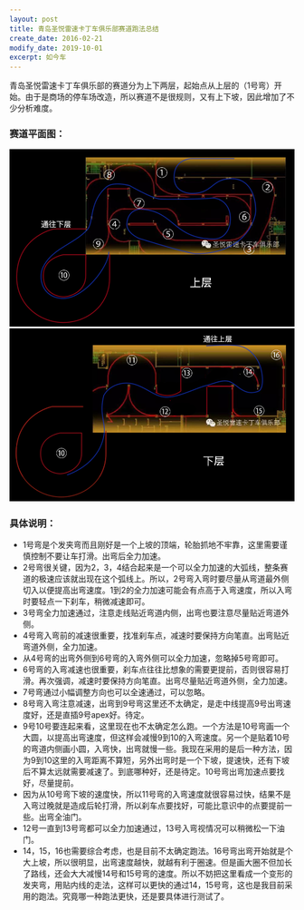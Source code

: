 ```yaml
---
layout: post
title: 青岛圣悦雷速卡丁车俱乐部赛道跑法总结
create_date: 2016-02-21
modify_date: 2019-10-01
excerpt: 如今车
--- 
```

青岛圣悦雷速卡丁车俱乐部的赛道分为上下两层，起始点从上层的（1号弯）开始。由于是商场的停车场改造，所以赛道不是很规则，又有上下坡，因此增加了不少分析难度。

### 赛道平面图：

<img src="/static/images/ThunderSpeed_Up.png" alt="ThunderSpeed_Up" style="width:740px;"/>

<img src="/static/images/ThunderSpeed_Down.png" alt="ThunderSpeed_Down" style="width:740px;"/>

### 具体说明：

* 1号弯是个发夹弯而且刚好是一个上坡的顶端，轮胎抓地不牢靠，这里需要谨慎控制不要让车打滑。出弯后全力加速。
* 2号弯很关键，因为2，3，4结合起来是一个可以全力加速的大弧线，整条赛道的极速应该就出现在这个弧线上。所以，2号弯入弯时要尽量从弯道最外侧切入以便提高出弯速度。1到2的全力加速可能会有点高于入弯速度，所以入弯时要轻点一下刹车，稍微减速即可。
* 3号弯全力加速通过，注意走线贴近弯道内侧，出弯也要注意尽量贴近弯道外侧。
* 4号弯入弯前的减速很重要，找准刹车点，减速时要保持方向笔直。出弯贴近弯道外侧，全力加速。
* 从4号弯的出弯外侧到6号弯的入弯外侧可以全力加速，忽略掉5号弯即可。
* 6号弯的入弯减速也很重要，刹车点往往比想象的需要更提前，否则很容易打滑。再次强调，减速时要保持方向笔直。出弯尽量贴近弯道外侧，全力加速。
* 7号弯通过小幅调整方向也可以全速通过，可以忽略。
* 8号弯入弯注意减速，出弯到9号弯这里还不太确定，是走中线提高9号出弯速度好，还是直插9号apex好。待定。
* 9号10号要连起来看，这里现在也不太确定怎么跑。一个方法是10号弯画一个大圆，以提高出弯速度，但这样会减慢9到10的入弯速度。另一个是贴着10号的弯道内侧画小圆，入弯快，出弯就慢一些。我现在采用的是后一种方法，因为9到10这里的入弯距离不算短，另外出弯时是一个下坡，提速快，还有下坡后不算太远就需要减速了。到底哪种好，还是待定。10号弯出弯加速点要找好，尽量提前。
* 因为从10号弯下坡的速度快，所以11号弯的入弯速度就很容易过快，结果不是入弯过晚就是造成后轮打滑，所以刹车点要找好，可能比意识中的点要提前一些。出弯全油门。
* 12号一直到13号弯都可以全力加速通过，13号入弯视情况可以稍微松一下油门。
* 14，15，16也需要综合考虑，也是目前不太确定跑法。16号弯出弯开始就是个大上坡，所以很明显，出弯速度越快，就越有利于圈速。但是画大圈不但加长了路线，还会大大减慢14号和15号弯的速度。所以不妨把这里看成一个变形的发夹弯，用贴内线的走法，这样可以更快的通过14，15号弯，这也是我目前采用的跑法。究竟哪一种跑法更快，还是要具体进行测试了。
